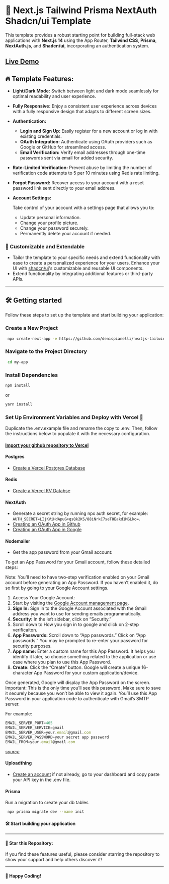 # 🚀 Next.js Tailwind Prisma NextAuth Shadcn/ui Template

This template provides a robust starting point for building full-stack web
applications with **Next.js 14** using the App Router, **Tailwind CSS**,
**Prisma**, **NextAuth.js**, and **Shadcn/ui**, incorporating an authentication
system.

## [Live Demo](https://nextjs-tailwind-prisma-nextauth-template.vercel.app)

## 🔥 **Template Features:**

- **Light/Dark Mode:** Switch between light and dark mode seamlessly for optimal readability and user experience.

- **Fully Responsive:** Enjoy a consistent user experience across devices with a fully responsive design that adapts to different screen sizes.

- **Authentication:**

  - **Login and Sign Up:** Easily register for a new account or log in with existing credentials.
  - **OAuth Integration:** Authenticate using OAuth providers such as Google or GitHub for streamlined access.
  - **Email Verification:** Verify email addresses through one-time passwords sent via email for added security.

- **Rate-Limited Verification:** Prevent abuse by limiting the number of verification code attempts to 5 per 10 minutes using Redis rate limiting.

- **Forgot Password:** Recover access to your account with a reset password link sent directly to your email address.

- **Account Settings:**

  Take control of your account with a settings page that allows you to:

  - Update personal information.
  - Change your profile picture.
  - Change your password securely.
  - Permanently delete your account if needed.

### 🔧 Customizable and Extendable

- Tailor the template to your specific needs and extend functionality with ease to create a personalized experience for your users.
  Enhance your UI with [shadcn/ui](https://github.com/shadcn/ui)'s customizable
  and reusable UI components.
- Extend functionality by integrating additional features or third-party APIs.

---

## 🛠️ Getting started

Follow these steps to set up the template and start building your application:

### **Create a New Project**

```bash
 npx create-next-app -e https://github.com/denispianelli/nextjs-tailwind-prisma-nextauth-template my-app
```

### **Navigate to the Project Directory**

```bash
 cd my-app
```

### **Install Dependencies**

```bash
npm install
```

or

```bash
yarn install
```

### **Set Up Environment Variables and Deploy with Vercel 🚀**

Duplicate the .env.example file and rename the copy to .env. Then, follow the instructions below to populate it with the necessary configuration.

#### [Import your github repository to Vercel](https://vercel.com/new)

#### Postgres

- [Create a Vercel Postgres Database](https://vercel.com/docs/storage/vercel-postgres/quickstart#quickstart)

#### Redis

- [Create a Vercel KV Databse](https://vercel.com/docs/storage/vercel-kv/quickstart)

#### NextAuth

- Generate a secret string by running npx auth secret, for example: `AUTH_SECRET=LIjKViHdApuG+qsQk2KS/88iNrkC7seT8Eakd1MGLko=`.
- [Creating an OAuth App in Github](https://authjs.dev/guides/configuring-github#registering-your-app)
- [Creating an OAuth App in Google](https://developers.google.com/workspace/marketplace/configure-oauth-consent-screen?hl=fr)

#### Nodemailer

- Get the app password from your Gmail account:

To get an App Password for your Gmail account, follow these detailed steps:

Note: You’ll need to have two-step verification enabled on your Gmail account before generating an App Password. If you haven’t enabled it, do so first by going to your Google Account settings.

1. Access Your Google Account:
2. Start by visiting the [Google Account management page](https://myaccount.google.com).
3. **Sign In:** Sign in to the Google Account associated with the Gmail address you want to use for sending emails programmatically.
4. **Security:** In the left sidebar, click on “Security.”
5. Scroll down to How you sign in to google and click on 2-step verificaiton.
6. **App Passwords:** Scroll down to “App passwords.” Click on “App passwords.” You may be prompted to re-enter your password for security purposes.
7. **App name:** Enter a custom name for this App Password. It helps you identify it later, so choose something related to the application or use case where you plan to use this App Password.
8. **Create:** Click the “Create” button. Google will create a unique 16-character App Password for your custom application/device.

Once generated, Google will display the App Password on the screen. Important:
This is the only time you’ll see this password. Make sure to save it securely
because you won’t be able to view it again. You’ll use this App Password in your
application code to authenticate with Gmail’s SMTP server.

For example:

```js
EMAIL_SERVER_PORT=465
EMAIL_SERVER_SERVICE=gmail
EMAIL_SERVER_USER=your.email@gmail.com
EMAIL_SERVER_PASSWORD=your secret app password
EMAIL_FROM=your.email@gmail.com
```

[_source_](https://medium.com/@y.mehnati_49486/how-to-send-an-email-from-your-gmail-account-with-nodemailer-837bf09a7628)

#### Uploadthing

- [Create an account](https://uploadthing.com/) if not already, go to your dashboard and copy paste your API key in the .env file.

#### Prisma

Run a migration to create your db tables

```bash
 npx prisma migrate dev --name init

```

#### 🛠 Start building your application

---

#### 🌟 **Star this Repository:**

If you find these features useful, please consider starring the repository to
show your support and help others discover it!

---

#### 🚀 **Happy Coding!**
